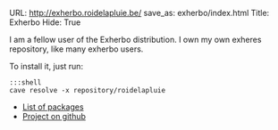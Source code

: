 URL: http://exherbo.roidelapluie.be/
save_as: exherbo/index.html
Title: Exherbo
Hide: True

I am a fellow user of the Exherbo distribution. I own my own exheres repository, like many exherbo users.

To install it, just run:

    :::shell
    cave resolve -x repository/roidelapluie


* [List of packages](http://git.exherbo.org/summer/repositories/roidelapluie/index.html)
* [Project on github](http://github.com/roidelapluie/roidelapluie-exheres)
